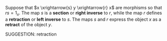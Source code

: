  Suppose that $x \xrightarrow{s} y \xrightarrow{r} x$ are morphisms so that $rs = 1_x$. The map $s$ is a **section** or **right inverse** to $r$, while the map $r$ defines a **retraction** or **left inverse** to $s$. The maps $s$ and $r$ express the object $x$ as a **retract** of the object $y$.

SUGGESTION: retraction